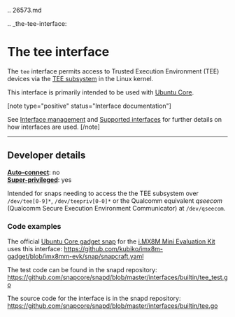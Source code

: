 .. 26573.md

.. _the-tee-interface:

# The tee interface

The `tee` interface  permits access to Trusted Execution Environment (TEE) devices via the [TEE subsystem](https://www.kernel.org/doc/html/latest/staging/tee.html) in the Linux kernel.


This interface is primarily intended to be used with [Ubuntu Core](glossary.md#the-tee-interface-heading--ubuntu-core).

[note type="positive" status="Interface documentation"]

See [Interface management](interface-management.md) and [Supported interfaces](supported-interfaces.md) for further details on how interfaces are used.
[/note]

---

<h2 id='the-tee-interface-heading--dev-details'>Developer details </h2>

**[Auto-connect](interface-management.md#the-tee-interface-heading--auto-connections)**: no</br>
**[Super-privileged](super-privileged-interfaces.md)**: yes</br>

Intended for snaps needing to access the the TEE subsystem over `/dev/tee[0-9]*`, `/dev/teepriv[0-0]*` or  the Qualcomm equivalent _qseecom_  (Qualcomm Secure Execution Environment Communicator) at `/dev/qseecom`.

### Code examples

The official [Ubuntu Core gadget snap](https://github.com/kubiko/imx8m-gadget) for the [i.MX8M Mini Evaluation Kit](https://www.nxp.com/design/development-boards/i-mx-evaluation-and-development-boards/evaluation-kit-for-the-i-mx-8m-mini-applications-processor:8MMINILPD4-EVK) uses this interface: https://github.com/kubiko/imx8m-gadget/blob/imx8mm-evk/snap/snapcraft.yaml

The test code can be found in the snapd repository: https://github.com/snapcore/snapd/blob/master/interfaces/builtin/tee_test.go

The source code for the interface is in the snapd repository: https://github.com/snapcore/snapd/blob/master/interfaces/builtin/tee.go
